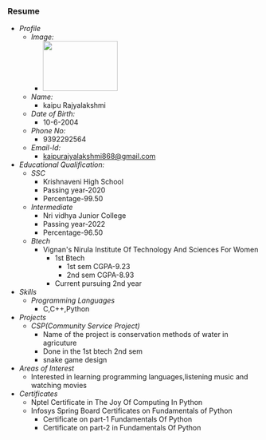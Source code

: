 ### Resume
- *Profile*
    - *Image:*
        - <img src="raji.jpg" height="100px" width="150px"></img>
    - *Name:*
        - kaipu Rajyalakshmi
    - *Date of Birth:*
        - 10-6-2004
    - *Phone No:*
        - 9392292564
    - *Email-Id:*
        - kaipurajyalakshmi868@gmail.com
- *Educational Qualification:*
    - *SSC*
        - Krishnaveni High School
        - Passing year-2020
        - Percentage-99.50
    - *Intermediate*
        - Nri vidhya Junior College
        - Passing year-2022
        - Percentage-96.50
    - *Btech*
        - Vignan's Nirula Institute Of Technology And Sciences For Women
            - 1st Btech
                - 1st sem CGPA-9.23
                - 2nd sem CGPA-8.93
             - Current pursuing 2nd year 
- *Skills*
    - *Programming Languages*
        - C,C++,Python
- *Projects*
    - *CSP(Community Service Project)* 
        - Name of the project is conservation methods of water in agricuture
        - Done in the 1st btech 2nd sem
        - snake game design
- *Areas of Interest*
    - Interested in learning programming languages,listening music and watching movies
- *Certificates*
    - Nptel Certificate in The Joy Of Computing In Python
    - Infosys Spring Board Certificates on Fundamentals of Python
        - Certificate on part-1 Fundamentals Of Python
        - Certificate on part-2 in Fundamentals Of Python
